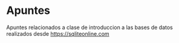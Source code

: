 # Apuntes
Apuntes relacionados a clase de introduccion a las bases de datos realizados desde https://sqliteonline.com
